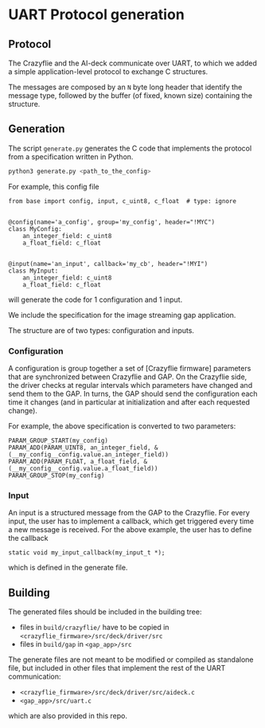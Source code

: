 # UART Protocol generation

## Protocol

The Crazyflie and the AI-deck communicate over UART, to which we added a simple application-level protocol to exchange C structures.

The messages are composed by an `N` byte long header that identify the message type, followed by the buffer (of fixed, known size) containing the structure.

## Generation

The script `generate.py` generates the C code that implements the protocol from a specification written in Python.

```bash
python3 generate.py <path_to_the_config>
```

For example, this config file
```
from base import config, input, c_uint8, c_float  # type: ignore


@config(name='a_config', group='my_config', header="!MYC")
class MyConfig:
    an_integer_field: c_uint8
    a_float_field: c_float


@input(name='an_input', callback='my_cb', header="!MYI")
class MyInput:
    an_integer_field: c_uint8
    a_float_field: c_float
```
will generate the code for 1 configuration and 1 input.

We include the specification for the image streaming gap application.

The structure are of two types: configuration and inputs.

### Configuration

A configuration is group together a set of [Crazyflie firmware] parameters that are synchronized between Crazyflie and GAP. On the Crazyflie side, the driver checks at regular intervals which parameters have changed and send them to the GAP. In turns, the GAP should send the configuration each time it changes (and in particular at initialization and after each requested change).

For example, the above specification is converted to two parameters:
```
PARAM_GROUP_START(my_config)
PARAM_ADD(PARAM_UINT8, an_integer_field, &(__my_config__config.value.an_integer_field))
PARAM_ADD(PARAM_FLOAT, a_float_field, &(__my_config__config.value.a_float_field))
PARAM_GROUP_STOP(my_config)
```


### Input

An input is a structured message from the GAP to the Crazyflie. For every input, the user has to implement a callback, which get triggered every time a new message is received. For the above example, the user has to define the callback
```
static void my_input_callback(my_input_t *);
```
which is defined in the generate file.


## Building

The generated files should be included in the building tree:
- files in `build/crazyflie/` have to be copied in `<crazyflie_firmware>/src/deck/driver/src`
- files in `build/gap` in `<gap_app>/src`

The generate files are not meant to be modified or compiled as standalone file, but included in other files that implement the rest of the UART communication:
- `<crazyflie_firmware>/src/deck/driver/src/aideck.c`
- `<gap_app>/src/uart.c`

which are also provided in this repo.
